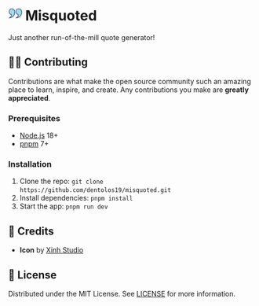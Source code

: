 <h1>
    <img src="icon.png" style="height: 1em;"/>
    <span>Misquoted</span>
</h1>

Just another run-of-the-mill quote generator!

## 🧑‍💻 Contributing

Contributions are what make the open source community such an amazing place to learn, inspire, and create. Any contributions you make are **greatly appreciated**.

### Prerequisites

- [Node.js](https://nodejs.org) 18+
- [pnpm](https://pnpm.io) 7+

### Installation

1. Clone the repo: `git clone https://github.com/dentolos19/misquoted.git`
2. Install dependencies: `pnpm install`
3. Start the app: `pnpm run dev`

## 💖 Credits

- **Icon** by [Xinh Studio](https://flaticon.com/free-icon/left_11041809)

## 📜 License

Distributed under the MIT License. See [LICENSE](LICENSE) for more information.